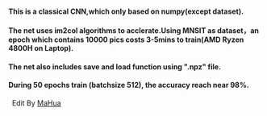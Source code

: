 ﻿#### **This is a classical CNN,which only based on numpy(except dataset).**
#### **The net uses im2col algorithms to acclerate.Using MNSIT as dataset，an epoch which contains 10000 pics costs 3-5mins to train(AMD Ryzen 4800H on Laptop).**
#### **The net also includes save and load function using ".npz" file.**
#### **During 50 epochs train (batchsize 512), the accuracy reach near 98%.**
` `Edit By [MaHua](http://mahua.jser.me)
